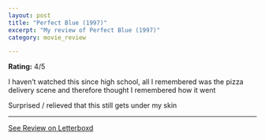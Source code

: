 ```yaml
---
layout: post
title: "Perfect Blue (1997)"
excerpt: "My review of Perfect Blue (1997)"
category: movie_review

---
```


**Rating:** 4/5

I haven’t watched this since high school, all I remembered was the pizza delivery scene and therefore thought I remembered how it went

Surprised / relieved that this still gets under my skin

<hr>

[See Review on Letterboxd](https://boxd.it/3tV0Pd)
